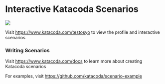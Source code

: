 # Interactive Katacoda Scenarios

[![](http://shields.katacoda.com/katacoda/testosyo/count.svg)](https://www.katacoda.com/testosyo "Get your profile on Katacoda.com")

Visit https://www.katacoda.com/testosyo to view the profile and interactive scenarios

### Writing Scenarios
Visit https://www.katacoda.com/docs to learn more about creating Katacoda scenarios

For examples, visit https://github.com/katacoda/scenario-example
